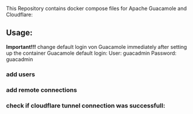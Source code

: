 This Repository contains docker compose files for Apache Guacamole and Cloudflare:

## Usage:

**Important!!!**
change default login von Guacamole immediately after setting up the container
Guacamole default login: User: guacadmin
                         Password: guacadmin


### add users

### add remote connections

### check if cloudflare tunnel connection was successfull: 